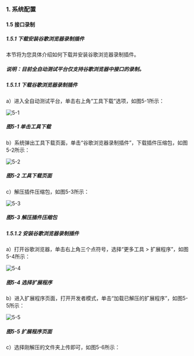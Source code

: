 ### 1. 系统配置

#### 1.5 接口录制

##### 1.5.1 下载安装谷歌浏览器录制插件

本节将为您具体介绍如何下载并安装谷歌浏览器录制插件。

##### 说明：目前全自动测试平台仅支持谷歌浏览器中接口的录制。

##### 1.5.1.1 下载谷歌浏览器录制插件

a）进入全自动测试平台，单击右上角“工具下载”选项，如图5-1所示：

![5-1](https://www.feisuanyz.com/fstest/xtpz/google/google_1.png)

##### 图5-1 单击工具下载

b）系统弹出工具下载页面，单击“谷歌浏览器录制插件”，下载插件压缩包，如图5-2所示：

![5-2](https://www.feisuanyz.com/fstest/xtpz/google/google_2.png)

##### 图5-2 工具下载页面

c）解压插件压缩包，如图5-3所示：

![5-3](https://www.feisuanyz.com/fstest/xtpz/google/google_3.png)

##### 图5-3 解压插件压缩包

##### 1.5.1.2 安装谷歌浏览器录制插件

a）打开谷歌浏览器，单击右上角三个点符号，选择“更多工具 > 扩展程序”，如图5-4所示：

![5-4](https://www.feisuanyz.com/fstest/xtpz/google/google_4.png)

##### 图5-4 选择扩展程序

b）进入扩展程序页面，打开开发者模式，单击“加载已解压的扩展程序”，如图5-5所示：

![5-5](https://www.feisuanyz.com/fstest/xtpz/google/google_5.png)

##### 图5-5 扩展程序页面

c）选择刚解压的文件夹上传即可，如图5-6所示：
